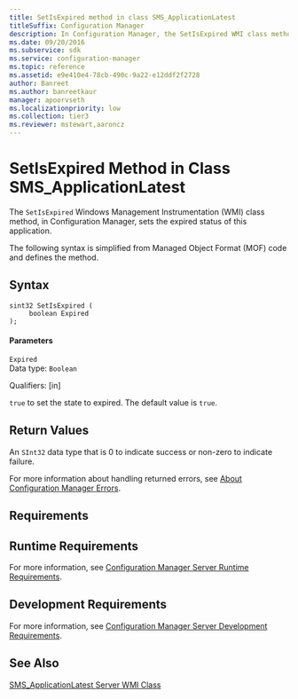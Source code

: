 ```yaml
---
title: SetIsExpired method in class SMS_ApplicationLatest
titleSuffix: Configuration Manager
description: In Configuration Manager, the SetIsExpired WMI class method sets the expired status of this application.
ms.date: 09/20/2016
ms.subservice: sdk
ms.service: configuration-manager
ms.topic: reference
ms.assetid: e9e410e4-78cb-490c-9a22-e12ddf2f2728
author: Banreet
ms.author: banreetkaur
manager: apoorvseth
ms.localizationpriority: low
ms.collection: tier3
ms.reviewer: mstewart,aaroncz 
---
```

# SetIsExpired Method in Class SMS_ApplicationLatest
The `SetIsExpired` Windows Management Instrumentation (WMI) class method, in Configuration Manager, sets the expired status of this application.  

 The following syntax is simplified from Managed Object Format (MOF) code and defines the method.  

## Syntax  

```  
sint32 SetIsExpired (  
     boolean Expired  
);  
```  

#### Parameters  
 `Expired`  
 Data type: `Boolean`  

 Qualifiers: [in]  

 `true` to set the state to expired. The default value is `true`.  

## Return Values  
 An `SInt32` data type that is 0 to indicate success or non-zero to indicate failure.  

 For more information about handling returned errors, see [About Configuration Manager Errors](../../../develop/core/understand/about-configuration-manager-errors.md).  

## Requirements  

## Runtime Requirements  
 For more information, see [Configuration Manager Server Runtime Requirements](../../../develop/core/reqs/server-runtime-requirements.md).  

## Development Requirements  
 For more information, see [Configuration Manager Server Development Requirements](../../../develop/core/reqs/server-development-requirements.md).  

## See Also  
 [SMS_ApplicationLatest Server WMI Class](../../../develop/reference/apps/sms_applicationlatest-server-wmi-class.md)   
